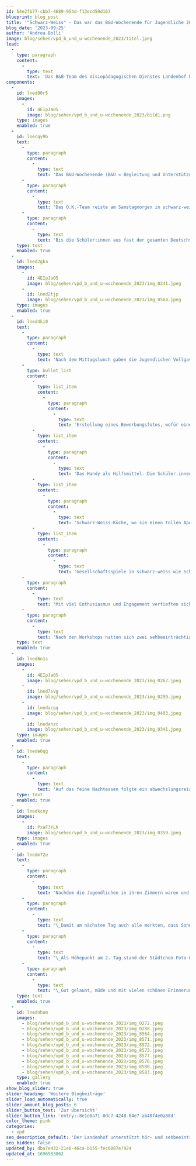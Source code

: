 ```yaml
---
id: 54e2fb77-cbb7-4689-954d-f13ecd59d167
blueprint: blog_post
title: '"Schwarz-Weiss" - Das war das B&U-Wochenende für Jugendliche 2023'
blog_date: '2023-09-25'
author: 'Andrea Bolli'
image: blog/sehen/vpd_b_und_u-wochenende_2023/titel.jpeg
lead:
  -
    type: paragraph
    content:
      -
        type: text
        text: 'Das B&B-Team des Visiopädagogischen Dienstes Landenhof hat zusammen mit dem Zentrum für Kinder mit Sinnes- und Körperbeeinträchtigung ZKSK ein Wochenende (23./24. September 2023) für sehbeeinträchtigte Jugendliche organisiert.'
components:
  -
    id: lned00r5
    images:
      -
        id: 4EIpJa05
        image: blog/sehen/vpd_b_und_u-wochenende_2023/bild1.png
    type: images
    enabled: true
  -
    id: lnecqy9b
    text:
      -
        type: paragraph
        content:
          -
            type: text
            text: 'Das B&U-Wochenende (B&U = Begleitung und Unterstützung) in Aarburg in der Villa Jugend war dieses Jahr für die älteren sehbeeinträchtigten Jugendlichen der Oberstufe bestimmt. Das Motto war «Schwarz-Weiss».'
      -
        type: paragraph
        content:
          -
            type: text
            text: 'Das O.K.-Team reiste am Samstagmorgen in schwarz-weisser Kleidung an. Es bestand aus den B&U-Lehrer:innen der Kantone Aargau und Solothurn.'
      -
        type: paragraph
        content:
          -
            type: text
            text: 'Bis die Schüler:innen aus fast der gesamten Deutschschweiz mit den weiteren B&U-Lehrer:innen anreisten, wurde in der Küche schon fleissig fürs Nachtessen vorbereitet.'
    type: text
    enabled: true
  -
    id: lned2gka
    images:
      -
        id: 4EIpJa05
        image: blog/sehen/vpd_b_und_u-wochenende_2023/img_0241.jpeg
      -
        id: lned2tjp
        image: blog/sehen/vpd_b_und_u-wochenende_2023/img_8564.jpeg
    type: images
    enabled: true
  -
    id: lned4ki0
    text:
      -
        type: paragraph
        content:
          -
            type: text
            text: 'Nach dem Mittagslunch gaben die Jugendlichen Vollgas und starteten aus Eigeninitiative ein Konzert, welches eine tolle Stimmung im Lagerhaus verbreitete. Bald darauf starteten für die Schüler:innen die vier Workshops:'
      -
        type: bullet_list
        content:
          -
            type: list_item
            content:
              -
                type: paragraph
                content:
                  -
                    type: text
                    text: 'Erstellung eines Bewerbungsfotos, wofür eine Fotografin extra anreiste, damit die Fotos auch top wurden.'
          -
            type: list_item
            content:
              -
                type: paragraph
                content:
                  -
                    type: text
                    text: 'Das Handy als Hilfsmittel. Die Schüler:innen lernten, wie sie das Display für ihre visuellen Bedürfnisse anpassen und für weitere Unterstützung einsetzen können.'
          -
            type: list_item
            content:
              -
                type: paragraph
                content:
                  -
                    type: text
                    text: 'Schwarz-Weiss-Küche, wo sie einen tollen Apéro vorbereiteten.'
          -
            type: list_item
            content:
              -
                type: paragraph
                content:
                  -
                    type: text
                    text: 'Gesellschaftsspiele in schwarz-weiss wie Schach oder Abalone u.a.'
      -
        type: paragraph
        content:
          -
            type: text
            text: 'Mit viel Enthusiasmus und Engagement vertieften sich die Jugendlichen in die Workshops. Beim Zvieri wurde einander viel erzählt und es wurde viel gelacht.'
      -
        type: paragraph
        content:
          -
            type: text
            text: 'Nach den Workshops hatten sich zwei sehbeeinträchtigte junge Erwachsene eingefunden, die sich für ein Interview und Fragen zum schulischen Werdegang und zum Berufswahlprozess, sowie zum Berufswahleinstieg zur Verfügung stellten. Das Interesse der Jugendlichen war gross und sie konnten wertvolle Informationen und Tipps entgegennehmen.'
    type: text
    enabled: true
  -
    id: lned6n1s
    images:
      -
        id: 4EIpJa05
        image: blog/sehen/vpd_b_und_u-wochenende_2023/img_0267.jpeg
      -
        id: lned7svg
        image: blog/sehen/vpd_b_und_u-wochenende_2023/img_0299.jpeg
      -
        id: lnedacgg
        image: blog/sehen/vpd_b_und_u-wochenende_2023/img_0403.jpeg
      -
        id: lnedanzc
        image: blog/sehen/vpd_b_und_u-wochenende_2023/img_0341.jpeg
    type: images
    enabled: true
  -
    id: lnede0qg
    text:
      -
        type: paragraph
        content:
          -
            type: text
            text: 'Auf das feine Nachtessen folgte ein abwechslungsreiches Abendprogramm. Es standen Lagerfeuer mit Gitarre und Singen, Filmabend, Disco oder Survival-Bänder knüpfen im Angebot. Rege und mit Begeisterung wurde daran teilgenommen.'
    type: text
    enabled: true
  -
    id: lnedkcny
    images:
      -
        id: PxaF3YLh
        image: blog/sehen/vpd_b_und_u-wochenende_2023/img_0359.jpeg
    type: images
    enabled: true
  -
    id: lnedm72e
    text:
      -
        type: paragraph
        content:
          -
            type: text
            text: 'Nachdem die Jugendlichen in ihren Zimmern waren und langsam Nachtruhe einkehrte, sassen die B&U-Lehrer:innen bei einem feinen Plättli aus der Küche zusammen und tauschten Neuigkeiten und Erinnerungen aus.'
      -
        type: paragraph
        content:
          -
            type: text
            text: "\_Damit am nächsten Tag auch alle merkten, dass Sonntag war, brachte der Beck Zopf zum Zmorge, was allseits geschätzt wurde. Anschliessend wurde gepackt und das Haus geputzt."
      -
        type: paragraph
        content:
          -
            type: text
            text: "\_Als Höhepunkt am 2. Tag stand der Städtchen-Foto-OL auf dem Programm und die Schüler:innen schwärmten gruppenweise aus. Sie waren angewiesen worden, die in einem Dossier festgehaltenen schwarz-weiss Fotos zu finden, diese farbig einzufärben (d.h. mit dem Handy zu fotografieren) und die dazugehörigen Fragen zu beantworten. Nach dem OL stärkten sich alle mit einem Znüni, wir korrigierten die Ergebnisse, um dann beim Rangverlesen die Besten mit einem kreativen Schoggi-Pokal zu ehren. Anschliessend deckten sich alle mit einem Lunch für die anstehende Heimreise ein."
      -
        type: paragraph
        content:
          -
            type: text
            text: "\_Gut gelaunt, müde und mit vielen schönen Erinnerungen traten alle den Heimweg an."
    type: text
    enabled: true
  -
    id: lnednham
    images:
      - blog/sehen/vpd_b_und_u-wochenende_2023/img_0272.jpeg
      - blog/sehen/vpd_b_und_u-wochenende_2023/img_0288.jpeg
      - blog/sehen/vpd_b_und_u-wochenende_2023/img_8564.jpeg
      - blog/sehen/vpd_b_und_u-wochenende_2023/img_8571.jpeg
      - blog/sehen/vpd_b_und_u-wochenende_2023/img_8572.jpeg
      - blog/sehen/vpd_b_und_u-wochenende_2023/img_8573.jpeg
      - blog/sehen/vpd_b_und_u-wochenende_2023/img_8577.jpeg
      - blog/sehen/vpd_b_und_u-wochenende_2023/img_8576.jpeg
      - blog/sehen/vpd_b_und_u-wochenende_2023/img_8580.jpeg
      - blog/sehen/vpd_b_und_u-wochenende_2023/img_8583.jpeg
    type: gallery
    enabled: true
show_blog_slider: true
slider_heading: 'Weitere Blogbeiträge'
slider_load_automatically: true
slider_amount_blog_posts: 6
slider_button_text: 'Zur Übersicht'
slider_button_link: 'entry::8e1e8a71-0dc7-4248-84e7-ab40f4e0a88d'
color_theme: pink
categories:
  - vpd
seo_description_default: 'Der Landenhof unterstützt hör- und sehbeeinträchtigte Kinder & Jugendliche in ihrem selbstbestimmten Leben durch Förderung ihrer Fähigkeiten & Entwicklung'
seo_hidden: false
updated_by: dba7e432-21e6-46ca-b155-fec6087e7924
updated_at: 1696583062
---
```

